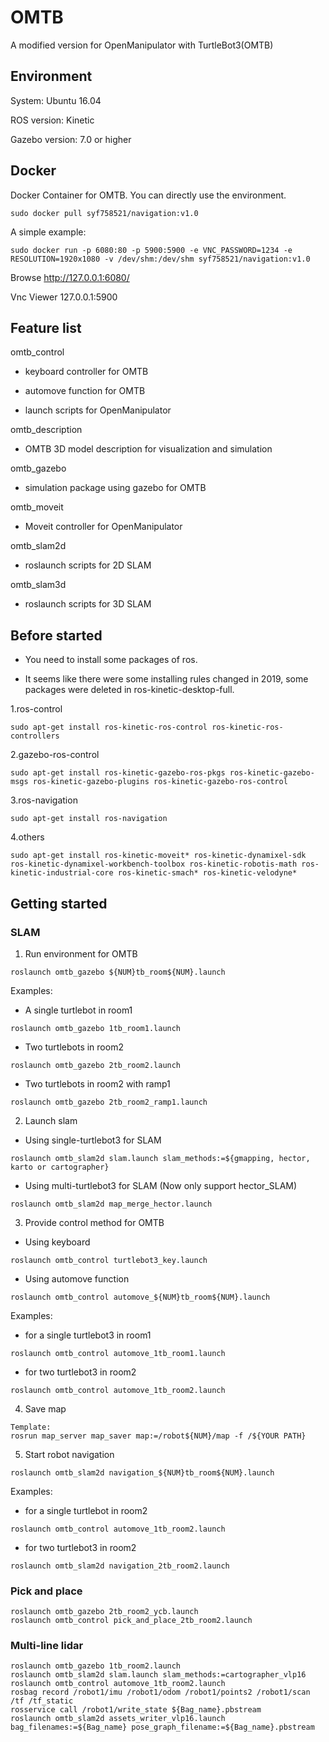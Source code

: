 # OMTB
A modified version for OpenManipulator with TurtleBot3(OMTB)

## Environment

System: Ubuntu 16.04

ROS version: Kinetic

Gazebo version: 7.0 or higher

## Docker

Docker Container for OMTB. You can directly use the environment.

```
sudo docker pull syf758521/navigation:v1.0
```

A simple example:

```
sudo docker run -p 6080:80 -p 5900:5900 -e VNC_PASSWORD=1234 -e RESOLUTION=1920x1080 -v /dev/shm:/dev/shm syf758521/navigation:v1.0
```
Browse http://127.0.0.1:6080/

Vnc Viewer 127.0.0.1:5900

## Feature list

omtb_control

- keyboard controller for OMTB
  
- automove function for OMTB

- launch scripts for OpenManipulator
  
omtb_description

- OMTB 3D model description for visualization and simulation
  
omtb_gazebo

- simulation package using gazebo for OMTB

omtb_moveit

- Moveit controller for OpenManipulator
  
omtb_slam2d

- roslaunch scripts for 2D SLAM

omtb_slam3d

- roslaunch scripts for 3D SLAM

## Before started 

- You need to install some packages of ros. 

- It seems like there were some installing rules changed in 2019, some packages were deleted in ros-kinetic-desktop-full.
    
1.ros-control

```
sudo apt-get install ros-kinetic-ros-control ros-kinetic-ros-controllers
```

2.gazebo-ros-control
```
sudo apt-get install ros-kinetic-gazebo-ros-pkgs ros-kinetic-gazebo-msgs ros-kinetic-gazebo-plugins ros-kinetic-gazebo-ros-control
```

3.ros-navigation
```
sudo apt-get install ros-navigation
```

4.others
 ```
sudo apt-get install ros-kinetic-moveit* ros-kinetic-dynamixel-sdk ros-kinetic-dynamixel-workbench-toolbox ros-kinetic-robotis-math ros-kinetic-industrial-core ros-kinetic-smach* ros-kinetic-velodyne*
 ```

## Getting started

### SLAM

1. Run environment for OMTB

```
roslaunch omtb_gazebo ${NUM}tb_room${NUM}.launch
```

Examples:

- A single turtlebot in room1

```
roslaunch omtb_gazebo 1tb_room1.launch
```
- Two turtlebots in room2

```
roslaunch omtb_gazebo 2tb_room2.launch
```

- Two turtlebots in room2 with ramp1

```
roslaunch omtb_gazebo 2tb_room2_ramp1.launch
```

2. Launch slam

- Using single-turtlebot3 for SLAM

```
roslaunch omtb_slam2d slam.launch slam_methods:=${gmapping, hector, karto or cartographer}
```

- Using multi-turtlebot3 for SLAM (Now only support hector_SLAM)

```
roslaunch omtb_slam2d map_merge_hector.launch
```

3. Provide control method for OMTB

- Using keyboard

```
roslaunch omtb_control turtlebot3_key.launch
```

- Using automove function

```
roslaunch omtb_control automove_${NUM}tb_room${NUM}.launch
```

Examples:

- for a single turtlebot3 in room1

```
roslaunch omtb_control automove_1tb_room1.launch
```

- for two turtlebot3 in room2

```
roslaunch omtb_control automove_1tb_room2.launch
```

4. Save map

```
Template:
rosrun map_server map_saver map:=/robot${NUM}/map -f /${YOUR PATH}
```

5. Start robot navigation

```
roslaunch omtb_slam2d navigation_${NUM}tb_room${NUM}.launch
```

Examples:

- for a single turtlebot in room2

```
roslaunch omtb_control automove_1tb_room2.launch
```

- for two turtlebot3 in room2

```
roslaunch omtb_slam2d navigation_2tb_room2.launch
```

### Pick and place

```
roslaunch omtb_gazebo 2tb_room2_ycb.launch
roslaunch omtb_control pick_and_place_2tb_room2.launch
```

### Multi-line lidar

```
roslaunch omtb_gazebo 1tb_room2.launch
roslaunch omtb_slam2d slam.launch slam_methods:=cartographer_vlp16
roslaunch omtb_control automove_1tb_room2.launch
rosbag record /robot1/imu /robot1/odom /robot1/points2 /robot1/scan /tf /tf_static
rosservice call /robot1/write_state ${Bag_name}.pbstream
roslaunch omtb_slam2d assets_writer_vlp16.launch bag_filenames:=${Bag_name} pose_graph_filename:=${Bag_name}.pbstream
```
